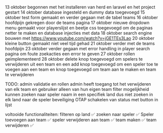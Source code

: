 13 oktober begonnen met het installeren van herd en laravel en het project gestart
14 oktober database ingesteld en dummy data toegevoegd
15 oktober test form gemaakt en verder gegaan met de tabel teams
16 oktober hoofdpijn gekregen door de teams pagina
17 oktober nieuwe dropdown menu gemaakt voor playerslijst en beetje css toegevoegd om de paginas netter te maken en database injecties met data
18 oktober search engine bouwen met https://www.youtube.com/watch?v=jGE1TEs3Lao
20 oktober kleine button gemaakt niet veel tijd gehad
21 oktober verder met de teams hoofdpijn
23 oktober verder gegaan met error handling in player search pagina om foute zoekacties een error te geven
27 oktober rollen geimplementeerd 
28 oktober delete knop toegevoegd om spelers te verwijderen uit een team en een add knop toegevoegd om een speler toe te voegen aan een team en knop toegevoegd om team aan te maken en team te verwijderen








TODO:
admin validatie en rollen
admin heeft toegang tot het verwijderen van elk team en gebruiker alleen van hun eigen team
filter mogelijkheid kunnen zoeken naar speler naam in een specifiek land dus niet zoeken in elk land naar de speler
beveiliging OTAP
schakelen van status met button in lijst


voltooide functionaliteiten:
filteren op land ✅
zoeken naar speler ✅
Speler toevoegen aan team ✅
speler verwijderen aan team ✅
team maken ✅
team verwijderen ✅

